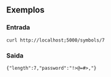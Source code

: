 
## Exemplos

### Entrada
 `curl http://localhost;5000/symbols/7`
 
### Saida
`{"length":7,"password":"!>@=#>,"}`
